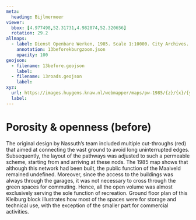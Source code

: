 ```yaml
---
meta:
  heading: Bijlmermeer
viewer:
  bbox: [4.977498,52.31731,4.982874,52.320656]
  rotation: 29.2
allmaps:
  - label: Dienst Openbare Werken, 1985. Scale 1:10000. City Archives. Stadsarchief Amsterdam. NL Architects. 2016. Klieburg, Amsterdam Zuidoost.
    annotation: 13beforekburgzoom.json
    opacity: 100
geojson:
  - filename: 13before.geojson
    label:
  - filename: 13roads.geojson
    label:
xyz:
  url: https://images.huygens.knaw.nl/webmapper/maps/pw-1985/{z}/{x}/{y}.png
  label:
---
```

# Porosity & openness (before)
The original design by Nassuth’s team included multiple cut-throughs (red) that aimed at connecting the vast ground to avoid long uninterrupted edges. Subsequently, the layout of the pathways was adjusted to such a permeable scheme, starting from and arriving at these nods.
The 1985 map shows that although this network had been built, the public function of the Maaiveld remained undefined. Moreover, since the access to the buildings was always through the garages, it was not necessary to cross through the green spaces for commuting. Hence, all the open volume was almost exclusively serving the sole function of recreation.
Ground floor plan of this Kleiburg block illustrates how most of the spaces were for storage and technical use, with the exception of the smaller part for commercial activities.

